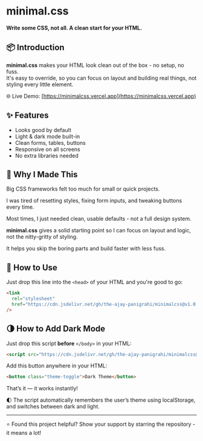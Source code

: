 # minimal.css

**Write some CSS, not all. A clean start for your HTML.**

## 📦 Introduction

**minimal.css** makes your HTML look clean out of the box - no setup, no fuss.  
It's easy to override, so you can focus on layout and building real things, not styling every little element.

🌐 Live Demo: [https://minimalcss.vercel.app](https://minimalcss.vercel.app)

## ✨ Features

- Looks good by default
- Light & dark mode built-in
- Clean forms, tables, buttons
- Responsive on all screens
- No extra libraries needed

## 🤔 Why I Made This

Big CSS frameworks felt too much for small or quick projects.

I was tired of resetting styles, fixing form inputs, and tweaking buttons every time.

Most times, I just needed clean, usable defaults - not a full design system.

**minimal.css** gives a solid starting point so I can focus on layout and logic, not the nitty-gritty of styling.

It helps you skip the boring parts and build faster with less fuss.

## 🚀 How to Use

Just drop this line into the `<head>` of your HTML and you're good to go:

```html
<link
  rel="stylesheet"
  href="https://cdn.jsdelivr.net/gh/the-ajay-panigrahi/minimalcss@v1.0.2/minimal.css"
/>
```

## 🌗 How to Add Dark Mode

Just drop this script **before** `</body>` in your HTML:

```html
<script src="https://cdn.jsdelivr.net/gh/the-ajay-panigrahi/minimalcss@v1.0.2/theme-toggle.js"></script>
```

Add this button anywhere in your HTML:

```html
<button class="theme-toggle">Dark Theme</button>
```

That’s it — it works instantly!

🌓 The script automatically remembers the user’s theme using localStorage, and switches between dark and light.

---

⭐ Found this project helpful? Show your support by starring the repository - it means a lot!
